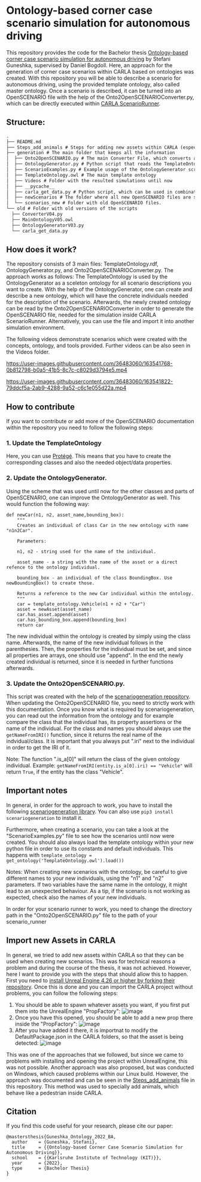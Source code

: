 # Ontology-based corner case scenario simulation for autonomous driving

This repository provides the code for the Bachelor thesis [Ontology-based corner case scenario simulation for autonomous driving](https://publikationen.bibliothek.kit.edu/1000144811) by Stefani Guneshka, supervised by Daniel Bogdoll. Here, an approach for the generation of corner case scenarios within CARLA based on ontologies was created. With this repository you will be able to describe a scenario for autonomous driving, using the provided template ontology, also called master ontology. Once a scenario is described, it can be turned into an OpenSCENARIO file with the help of the Onto2OpenSCENARIOConverter.py, which can be directly executed within [CARLA ScenarioRunner](https://carla-scenariorunner.readthedocs.io/en/latest/). 

## Structure:
```diff
.
├── README.md
├── Steps_add_animals # Steps for adding new assets within CARLA (especially animals, that behave as pedestrians)
├── generation # The main folder that keeps all the information 
│  ├── Onto2OpenSCENARIO.py # The main Converter File, which converts an ontology to an OpenSCENARIO file
│  ├── OntologyGenerator.py # Python script that reads the TemplateOntology.owl and creates new ontology with the same structure and concrete individuals within it
│  ├── ScenarioExamples.py # Example usage of the OntologyGenerator script, on the base of example scenarios
│  ├── TemplateOntology.owl # The main template ontology
│  ├── Videos # Folder with the resulted simulations until now
│  ├── __pycache__
│  ├── carla_get_data.py # Python script, which can be used in combination while scenario_runner is running, to read the information that the ego_vehicle gets.
│  ├── newScenarios # The folder where all new OpenSCENARIO files are stored
│  └── scenarios_new # Folder with old OpenSCENARIO files.
└── old # Folder with old versions of the scripts
  ├── ConverterV04.py 
  ├── MainOntologyV05.owl
  ├── OntologyGeneratorV03.py
  └── carla_get_data.py
```

## How does it work?

The repository consists of 3 main files: TemplateOntology.rdf, OntologyGenerator.py, and Onto2OpenSCENARIOConverter.py. The approach works as follows: The TemplateOntology is used by the OntologyGenerator as a sceleton ontology for all scenario descriptions you want to create. With the help of the OntologyGenerator, one can create and describe a new ontology, which will have the concrete individuals needed for the description of the scenario. Afterwards, the newly created ontology can be read by the Onto2OpenSCENARIOConverter in order to generate the OpenSCENARIO file, needed for the simulation inside CARLA ScenarioRunner. Alternatively, you can use the file and import it into another simulation environment.

The following videos demonstrate scenarios which were created with the concepts, ontology, and tools provided. Further videos can be also seen in the Videos folder.

https://user-images.githubusercontent.com/36483060/163541768-0b812798-b0a5-41b5-8c7c-c8029d3794e5.mp4

https://user-images.githubusercontent.com/36483060/163541822-79ddcf5a-2ab9-4288-9a52-c6c1e055d22a.mp4

## How to contribute
If you want to contribute or add more of the OpenSCENARIO documentation within the repository you need to follow the following steps: 
### 1. Update the TemplateOntology
Here, you can use [Protégé](https://protege.stanford.edu/). This means that you have to create the corresponding classes and also the needed object/data properties.
### 2. Update the OntologyGenerator.
Using the scheme that was used until now for the other classes and parts of OpenSCENARIO, one can improve the OntologyGenerator as well. This would function the following way: 

``` 
def newCar(n1, n2, asset_name,bounding_box):
    """
    Creates an individual of class Car in the new ontology with name "n1n2Car". 

    Parameters:

    n1, n2 - string used for the name of the individual. 

    asset_name - a string with the name of the asset or a direct refence to the ontology individual.

    bounding_box - an individual of the class BoundingBox. Use newBoundingBox() to create those.

    Returns a reference to the new Car individual within the ontology.
    """
    car = template_ontology.Vehicle(n1 + n2 + "Car")
    asset = newAsset(asset_name)
    car.has_asset.append(asset)
    car.has_bounding_box.append(bounding_box)
    return car
```
The new individual within the ontology is created by simply using the class name. Afterwards, the name of the new individual follows in the parenthesies. Then, the properties for the individual must be set, and since all properties are arrays, one should use "append". In the end the newly created individual is returned, since it is needed in further functions afterwards.

### 3. Update the Onto2OpenSCENARIO.py. 
This script was created with the help of the [scenariogeneration repository](https://github.com/pyoscx/scenariogeneration). When updating the Onto2OpenSCENARIO file, you need to strictly work with this documentation. Once you know what is required by scenariogeneration, you can read out the information from the ontology and for example compare the class that the individual has, its property assertions or the name of the individual. For the class and names you should always use the `getNameFromIRI()` function, since it returns the real name of the indvidual/class. It is important that you always put ".iri" next to the individual in order to get the IRI of it. 

Note: The function ".is_a[0]" will return the class of the given ontology individual. Example: `getNameFromIRI(entity.is_a[0].iri) == "Vehicle"` will return `True`, if the entity has the class "Vehicle".

## Important notes
In general, in order for the approach to work, you have to install the following [scenariogeneration library](https://github.com/pyoscx/scenariogeneration). You can also use `pip3 install scenariogeneration` to install it. 

Furthermore, when creating a scenario, you can take a look at the "ScenarioExamples.py" file to see how the scenarios until now were created. You should also always load the template ontology within your new python file in order to use its constants and default individuals.
This happens with `template_ontology = get_ontology('TemplateOntology.owl').load())`

Notes: When creating new scenarios with the ontology, be careful to give different names to your new individuals, using the "n1" and "n2" parameters. If two variables have the same name in the ontology, it might lead to an unexpected behaviour. As a tip, if the scenario is not working as expected, check also the names of your new individuals. 

In order  for your scenario runner to work, you need to change the directory path in the "Onto2OpenSCENARIO.py" file to the path of your scenario_runner

## Import new Assets in CARLA

In general, we tried to add new assets within CARLA so that they can be used when creating new scenarios. This was for technical reasons a problem and during the course of the thesis, it was not achieved. However, here I want to provide you with the steps that should allow this to happen.
First you need to [install Unreal Engine 4.26 or higher by forking their repository](https://carla.readthedocs.io/en/latest/build_linux/).
Once this is done and you can import the CARLA project without problems, you can follow the following steps: 

1. You should be able to spawn whatever assets you want, if you first put them into the UnrealEngine "PropFactory": 
![image](https://user-images.githubusercontent.com/36483060/163963204-a94b4d63-ef95-4c1d-8f0c-90b49f5908ec.png)
2. Once you have this opened, you should be able to add a new prop there inside the "PropFactory": 
![image](https://user-images.githubusercontent.com/36483060/163963441-25988b69-236c-4ef2-bb3f-7d03b85286ee.png)
3. After you have added it there, it is importnat to modify the DefaultPackage.json in the CARLA folders, so that the asset is being detected:
![image](https://user-images.githubusercontent.com/36483060/163964135-6dacb509-20d7-457b-876e-17646eeed7d1.png)

This was one of the approaches that we followed, but since we came to problems with installing and opening the project within UnrealEngine, this was not possible. 
Another approach was also proposed, but was conducted on Windows, which caused problems within our Linux build. However, the approach was documented and can be seen in the [Steps_add_animals](https://github.com/daniel-bogdoll/corner_case_ontology/blob/main/Steps_add_animals.pdf) file in this repository. This method was used to specially add animals, which behave like a pedestrian inside CARLA.

## Citation
If you find this code useful for your research, please cite our paper:
```
@mastersthesis{Guneshka_Ontology_2022_BA,
  author    = {Guneshka, Stefani},
  title     = {{Ontology-based Corner Case Scenario Simulation for Autonomous Driving}},
  school    = {{Karlsruhe Institute of Technology (KIT)}},
  year      = {2022},
  type      = {Bachelor Thesis}
}
```
